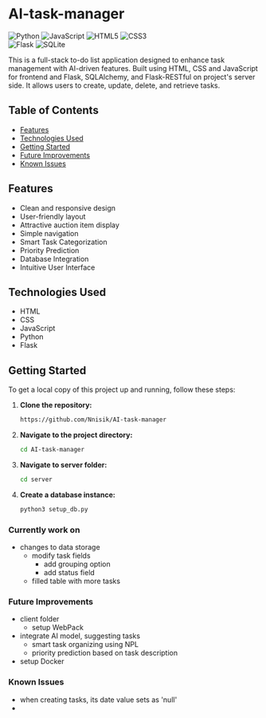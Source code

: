 # AI-task-manager
![Python](https://img.shields.io/badge/python-3670A0?style=for-the-badge&logo=python&logoColor=ffdd54)
![JavaScript](https://img.shields.io/badge/javascript-%23323330.svg?style=for-the-badge&logo=javascript&logoColor=%23F7DF1E)
![HTML5](https://img.shields.io/badge/html5-%23E34F26.svg?style=for-the-badge&logo=html5&logoColor=white)
![CSS3](https://img.shields.io/badge/css3-%231572B6.svg?style=for-the-badge&logo=css3&logoColor=white)</br>
![Flask](https://img.shields.io/badge/flask-%23000.svg?style=for-the-badge&logo=flask&logoColor=white)
![SQLite](https://img.shields.io/badge/sqlite-%2307405e.svg?style=for-the-badge&logo=sqlite&logoColor=white)

This is a full-stack to-do list application designed to enhance task management with AI-driven features. Built using HTML, CSS and JavaScript for frontend and Flask, SQLAlchemy, and Flask-RESTful on project's server side. It allows users to create, update, delete, and retrieve tasks.

## Table of Contents
- [Features](#features)
- [Technologies Used](#technologies-used)
- [Getting Started](#getting-started)
- [Future Improvements](#future-improvements)
- [Known Issues](#known-issues)

## Features
- Clean and responsive design
- User-friendly layout
- Attractive auction item display
- Simple navigation
- Smart Task Categorization
- Priority Prediction
- Database Integration
- Intuitive User Interface

## Technologies Used
- HTML
- CSS
- JavaScript
- Python
- Flask

## Getting Started

To get a local copy of this project up and running, follow these steps:

1. **Clone the repository:**
   ```bash
   https://github.com/Nnisik/AI-task-manager
2. **Navigate to the project directory:**
   ```bash
   cd AI-task-manager
3. **Navigate to server folder:**
   ```bash
   cd server
4. **Create a database instance:**
   ```bash
   python3 setup_db.py

### Currently work on
* changes to data storage
  * modify task fields
    * add grouping option
    * add status field
  * filled table with more tasks

### Future Improvements
* client folder
  * setup WebPack
* integrate AI model, suggesting tasks
  * smart task organizing using NPL
  * priority prediction based on task description
* setup Docker

### Known Issues
* when creating tasks, its date value sets as 'null'
* 